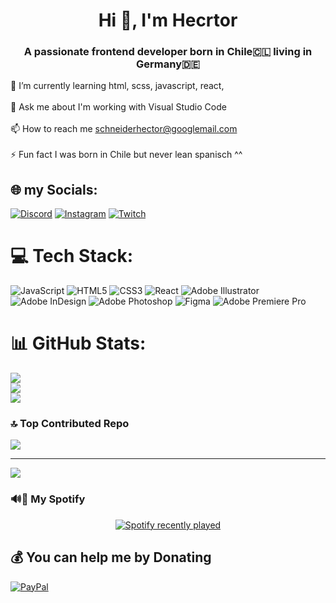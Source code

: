 <h1 align="center">Hi 👋, I'm Hecrtor</h1>
<h3 align="center">A passionate frontend developer born in Chile🇨🇱 living in Germany🇩🇪</h3>

🌱 I’m currently learning html, scss, javascript, react,<br><br>💬 Ask me about I'm working with Visual Studio Code<br><br>📫 How to reach me schneiderhector@googlemail.com<br><br>⚡ Fun fact I was born in Chile but never lean spanisch ^^


## 🌐 my Socials:
[![Discord](https://img.shields.io/badge/Discord-%237289DA.svg?logo=discord&logoColor=white)](https://discord.gg/Hector_cgn) [![Instagram](https://img.shields.io/badge/Instagram-%23E4405F.svg?logo=Instagram&logoColor=white)](https://instagram.com/omega_beats51) [![Twitch](https://img.shields.io/badge/Twitch-%239146FF.svg?logo=Twitch&logoColor=white)](https://twitch.tv/omega_beats51) 

# 💻 Tech Stack:
![JavaScript](https://img.shields.io/badge/javascript-%23323330.svg?style=plastic&logo=javascript&logoColor=%23F7DF1E) ![HTML5](https://img.shields.io/badge/html5-%23E34F26.svg?style=plastic&logo=html5&logoColor=white) ![CSS3](https://img.shields.io/badge/css3-%231572B6.svg?style=plastic&logo=css3&logoColor=white) ![React](https://img.shields.io/badge/react-%2320232a.svg?style=plastic&logo=react&logoColor=%2361DAFB) ![Adobe Illustrator](https://img.shields.io/badge/adobeillustrator-%23FF9A00.svg?style=plastic&logo=adobeillustrator&logoColor=white) ![Adobe InDesign](https://img.shields.io/badge/Adobe%20InDesign-49021F?style=plastic&logo=adobeindesign&logoColor=white) ![Adobe Photoshop](https://img.shields.io/badge/adobephotoshop-%2331A8FF.svg?style=plastic&logo=adobephotoshop&logoColor=white) 	![Figma](https://img.shields.io/badge/figma-%23F24E1E.svg?style=plastic&logo=figma&logoColor=white) ![Adobe Premiere Pro](https://img.shields.io/badge/Adobe%20Premiere%20Pro-9999FF.svg?style=plastic&logo=Adobe%20Premiere%20Pro&logoColor=white)
# 📊 GitHub Stats:
![](https://github-readme-stats.vercel.app/api?username=Hectorcgn&theme=dark&hide_border=false&include_all_commits=true&count_private=true)<br/>
![](https://github-readme-streak-stats.herokuapp.com/?user=Hectorcgn&theme=dark&hide_border=false)<br/>
![](https://github-readme-stats.vercel.app/api/top-langs/?username=Hectorcgn&theme=dark&hide_border=false&include_all_commits=true&count_private=true&layout=compact)

### 🔝 Top Contributed Repo
![](https://github-contributor-stats.vercel.app/api?username=Hectorcgn&limit=5&theme=gruvbox&combine_all_yearly_contributions=true)

---
[![](https://visitcount.itsvg.in/api?id=Hectorcgn&icon=4&color=6)](https://visitcount.itsvg.in)

### 🔊💚 My Spotify
<div align="center">
  <a href="https://open.spotify.com/user/31vcnaea4pbazlgquu52gkpfb44q">
    <img src="https://spotify-recently-played-readme.vercel.app/api?count=5&unique=true" alt="Spotify recently played"  />
  </a>
</div>


## 💰 You can help me by Donating
[![PayPal](https://img.shields.io/badge/PayPal-00457C?style=for-the-badge&logo=paypal&logoColor=white)](https://paypal.me/hector.schneider@aol.com) 

  
<!-- Proudly created with GPRM ( https://gprm.itsvg.in ) -->
